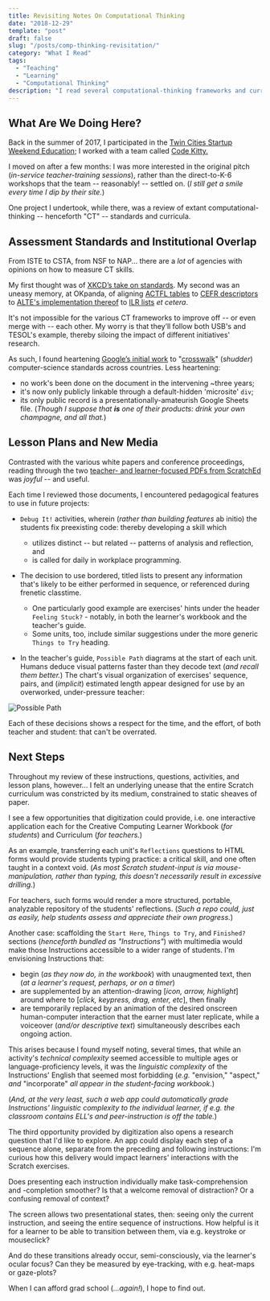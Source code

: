 ```yaml
---
title: Revisiting Notes On Computational Thinking
date: "2018-12-29"
template: "post"
draft: false
slug: "/posts/comp-thinking-revisitation/"
category: "What I Read"
tags:
  - "Teaching"
  - "Learning"
  - "Computational Thinking"
description: "I read several computational-thinking frameworks and curricula, then reread my notes a year later and wrote these reactions."
---
```


## What Are We Doing Here?

Back in the summer of 2017, I participated in the [Twin Cities Startup Weekend Education](http://communities.techstars.com/usa/twincities/startup-weekend/10569); I worked with a team called [Code Kitty.](http://codekitty.org/)

I moved on after a few months: I was more interested in the original pitch (_in-service teacher-training sessions_), rather than the direct-to-K-6 workshops that the team -- reasonably! -- settled on. (_I still get a smile every time I dip by their site._)

One project I undertook, while there, was a review of extant computational-thinking -- henceforth "CT" -- standards and curricula.

## Assessment Standards and Institutional Overlap

From ISTE to CSTA, from NSF to NAP... there are a _lot_ of agencies with opinions on how to measure CT skills.

My first thought was of [XKCD’s take on standards](https://xkcd.com/927/). My second was an uneasy memory, at OKpanda, of aligning [ACTFL tables](https://www.actfl.org/publications/guidelines-and-manuals/actfl-performance-descriptors-language-learners) to [CEFR descriptors](https://rm.coe.int/CoERMPublicCommonSearchServices/DisplayDCTMContent?documentId=090000168045bb52) to [ALTE's implementation thereof](https://www.cambridgeenglish.org/Images/28906-alte-can-do-document.pdf) to [ILR lists](http://www.govtilr.org/Skills/ILRscale1.htm) _et cetera_.

It's not impossible for the various CT frameworks to improve off -- or even merge with -- each other. My worry is that they’ll follow both USB's and TESOL's example, thereby siloing the impact of different initiatives' research.

As such, I found heartening [Google’s initial work](https://docs.google.com/spreadsheets/d/1SE7hGK5CkOlAf6oEnqk0DPr8OOSdyGZmRnROhr0XHys/edit#gid=218360034) to "[crosswalk](https://sites.ed.gov/ous/2012/05/crosswalks/)" (_shudder_) computer-science standards across countries. Less heartening:

- no work's been done on the document in the intervening ~three years;
- it's now only publicly linkable through a default-hidden 'microsite' `div`;
- its only public record is a presentationally-amateurish Google Sheets file. (_Though I suppose that **is** one of their products: drink your own champagne, and all that._)

## Lesson Plans and New Media

Contrasted with the various white papers and conference proceedings, reading through the two [teacher- and learner-focused PDFs from ScratchEd](http://scratched.gse.harvard.edu/guide/download.html) was _joyful_ -- and useful.

Each time I reviewed those documents, I encountered pedagogical features to use in future projects:

- `Debug It!` activities, wherein (_rather than building features_ ab initio) the students fix preexisting code: thereby developing a skill which

  - utilizes distinct -- but related -- patterns of analysis and reflection, and
  - is called for daily in workplace programming.

- The decision to use bordered, titled lists to present any information that's likely to be either performed in sequence, or referenced during frenetic classtime.

  - One particularly good example are exercises' hints under the header `Feeling Stuck?` - notably, in both the learner's workbook and the teacher's guide.
  - Some units, too, include similar suggestions under the more generic `Things to Try` heading.

- In the teacher's guide, `Possible Path` diagrams at the start of each unit. Humans deduce visual patterns faster than they decode text (_and recall them better._) The chart's visual organization of exercises' sequence, pairs, and (_implicit_) estimated length appear designed for use by an overworked, under-pressure teacher:

![Possible Path](/media/scratch_possible_path.png)

Each of these decisions shows a respect for the time, and the effort, of both teacher and student: that can't be overrated.

## Next Steps

Throughout my review of these instructions, questions, activities, and lesson plans, however... I felt an underlying unease that the entire Scratch curriculum was constricted by its medium, constrained to static sheaves of paper.

I see a few opportunities that digitization could provide, i.e. one interactive application each for the Creative Computing Learner Workbook (_for students_) and Curriculum (_for teachers._)

As an example, transferring each unit's `Reflections` questions to HTML forms would provide students typing practice: a critical skill, and one often taught in a context void. (_As most Scratch student-input is via mouse-manipulation, rather than typing, this doesn't necessarily result in excessive drilling._) 

For teachers, such forms would render a more structured, portable, analyzable repository of the students' reflections. (_Such a repo could, just as easily, help students assess and appreciate their own progress._)

Another case: scaffolding the `Start Here`, `Things to Try`, and `Finished?` sections (_henceforth bundled as "Instructions"_) with multimedia would make those Instructions accessible to a wider range of students. I'm envisioning Instructions that:

- begin (_as they now do, in the workbook_) with unaugmented text, then (_at a learner's request, perhaps, or on a timer_)
- are supplemented by an attention-drawing [_icon, arrow, highlight_] around where to [_click, keypress, drag, enter, etc_], then finally
- are temporarily replaced by an animation of the desired onscreen human-computer interaction that the earner must later replicate, while a voiceover (_and/or descriptive text_) simultaneously describes each ongoing action.

This arises because I found myself noting, several times, that while an activity's _technical complexity_ seemed accessible to multiple ages or language-proficiency levels, it was the _linguistic complexity_ of the Instructions' English that seemed most forbidding (_e.g._ "envision," "aspect," _and_ "incorporate" _all appear in the student-facing workbook._)

(_And, at the very least, such a web app could automatically grade Instructions' linguistic complexity to the individual learner, if e.g. the classroom contains ELL's and peer-instruction is off the table._)

The third opportunity provided by digitization also opens a research question that I'd like to explore. An app could display each step of a sequence alone, separate from the preceding and following instructions: I'm curious how this delivery would impact learners' interactions with the Scratch exercises.

Does presenting each instruction individually make task-comprehension and -completion smoother? Is that a welcome removal of distraction? Or a confusing removal of context?

The screen allows two presentational states, then: seeing only the current instruction, and seeing the entire sequence of instructions. How helpful is it for a learner to be able to transition between them, via e.g. keystroke or mouseclick? 

And do these transitions already occur, semi-consciously, via the learner's ocular focus? Can they be measured by eye-tracking, with e.g. heat-maps or gaze-plots?

When I can afford grad school (_...again!_), I hope to find out.